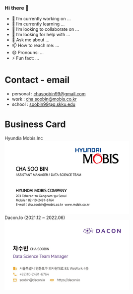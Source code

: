 ### Hi there 👋
- 🔭 I’m currently working on ...
- 🌱 I’m currently learning ...
- 👯 I’m looking to collaborate on ...
- 🤔 I’m looking for help with ...
- 💬 Ask me about ...
- 📫 How to reach me: ...
- 😄 Pronouns: ...
- ⚡ Fun fact: ...

# Contact - email
- personal : chasoobin99@gmail.com <br> 
- work : cha.soobin@mobis.co.kr <br>
- school : soobin99@g.skku.edu <br>

# Business Card 
Hyundia Mobis.Inc <br>
<img src="pic/Mobis.jpg" alt="drawing" width="400"> <br>
Dacon.Io (2021.12 ~ 2022.06) <br>
<img src="pic/Dacon.jpg" alt="drawing" width="400">

